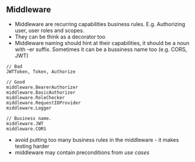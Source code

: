 ## Middleware

- Middleware are recurring capabilities business rules. E.g. Authorizing user, user roles and scopes.
- They can be think as a decorator too
- Middleware naming should hint at their capabilities, it should be a noun with -er suffix. Sometimes it can be a bussiness name too (e.g. CORS, JWT)

```
// Bad
JWTToken, Token, Authorize

// Good
middleware.BearerAuthorizer
middleware.BasicAuthorizer
middleware.RoleChecker
middleware.RequestIDProvider
middleware.Logger

// Business name.
middleware.JWT
middleware.CORS
```

- avoid putting too many business rules in the middleware - it makes testing harder
- middleware may contain preconditions from _use cases_

